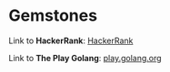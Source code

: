 # Gemstones

Link to **HackerRank**: [HackerRank](https://www.hackerrank.com/challenges/gem-stones/problem)

Link to **The Play Golang**: [play.golang.org](https://play.golang.org/p/J23n2P0SMxc)